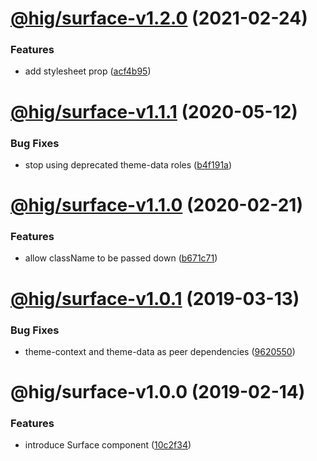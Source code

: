 # [@hig/surface-v1.2.0](https://github.com/Autodesk/hig/compare/@hig/surface@1.1.1...@hig/surface@1.2.0) (2021-02-24)


### Features

* add stylesheet prop ([acf4b95](https://github.com/Autodesk/hig/commit/acf4b95))

# [@hig/surface-v1.1.1](https://github.com/Autodesk/hig/compare/@hig/surface@1.1.0...@hig/surface@1.1.1) (2020-05-12)


### Bug Fixes

* stop using deprecated theme-data roles ([b4f191a](https://github.com/Autodesk/hig/commit/b4f191a))

# [@hig/surface-v1.1.0](https://github.com/Autodesk/hig/compare/@hig/surface@1.0.1...@hig/surface@1.1.0) (2020-02-21)


### Features

* allow className to be passed down ([b671c71](https://github.com/Autodesk/hig/commit/b671c71))

# [@hig/surface-v1.0.1](https://github.com/Autodesk/hig/compare/@hig/surface@1.0.0...@hig/surface@1.0.1) (2019-03-13)


### Bug Fixes

* theme-context and theme-data as peer dependencies ([9620550](https://github.com/Autodesk/hig/commit/9620550))

# @hig/surface-v1.0.0 (2019-02-14)


### Features

* introduce Surface component ([10c2f34](https://github.com/Autodesk/hig/commit/10c2f34))
